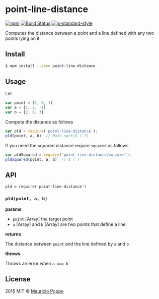 # point-line-distance 

[![npm][npm-image]][npm-url] [![Build Status][travis-image]][travis-url] [![js-standard-style][standard-image]][standard-url]

Computes the distance between a point and a line defined with any two points lying on it

## Install

```sh
$ npm install --save point-line-distance
```

## Usage

Let

```js
var point = [1, 0, 1]
var a = [1, 2, -1]
var b = [2, 0, 3]
```

Compute the distance as follows

```js
var pld = require('point-line-distance');
pld(point, a, b)  // Math.sqrt(8 / 7)
```

If you need the squared distance require `squared` as follows

```js
var pldSquared = require('point-line-distance/squared');
pldSquared(point, a, b)  // 8 / 7
```

## API

```
pld = require('point-line-distance')
```

### `pld(point, a, b)`

**params**

* `point` [Array] the target point
* `a` [Array] and `b` [Array] are two points that define a line

**returns**

The distance between `point` and the line defined by `a` and `b`

**throws**

Throws an error when `a === b`

## License

2015 MIT © [Mauricio Poppe](http://maurizzzio.com)

[travis-image]: https://travis-ci.org/maurizzzio/point-line-distance.svg?branch=master
[travis-url]: https://travis-ci.org/maurizzzio/point-line-distance
[npm-image]: https://img.shields.io/npm/v/point-line-distance.svg?style=flat
[npm-url]: https://npmjs.org/package/point-line-distance
[standard-image]: https://img.shields.io/badge/code%20style-standard-brightgreen.svg?style=flat
[standard-url]: http://standardjs.com/
[coveralls-image]: https://coveralls.io/repos/maurizzzio/point-line-distance/badge.svg?branch=master&service=github
[coveralls-url]: https://coveralls.io/r/maurizzzio/point-line-distance
